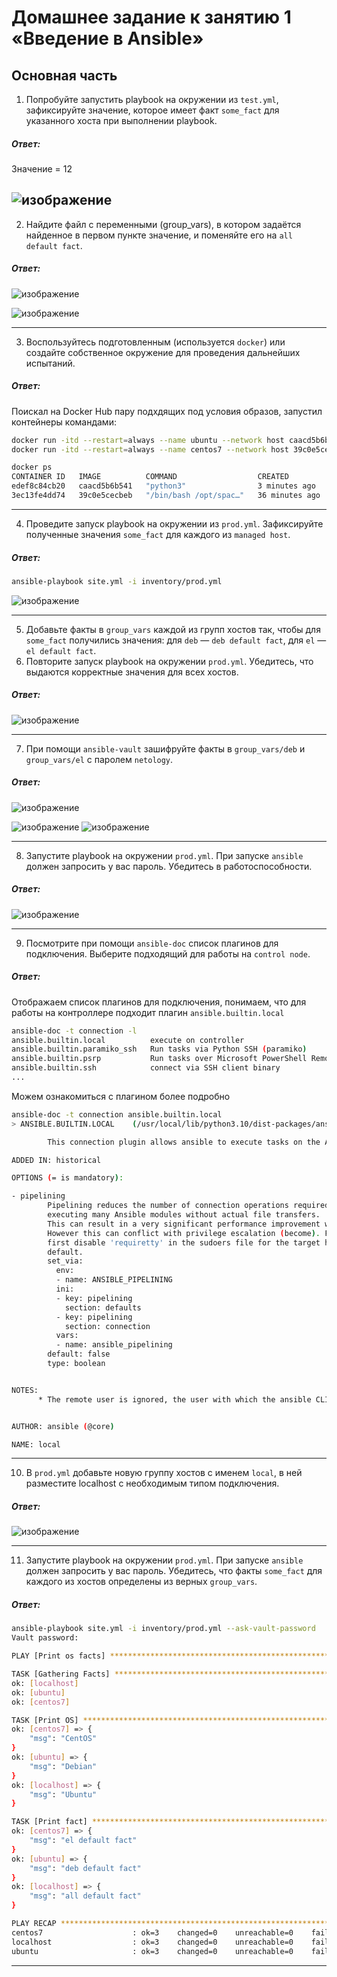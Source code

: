 # Домашнее задание к занятию 1 «Введение в Ansible»

## Основная часть

1. Попробуйте запустить playbook на окружении из `test.yml`, зафиксируйте значение, которое имеет факт `some_fact` для указанного хоста при выполнении playbook.
##### Ответ:  

Значение = 12

![изображение](https://github.com/PetrMezentsev/homeworks/assets/124135353/2eb411be-c2dc-4fc6-bc6b-2763671eeb52)
------  

2. Найдите файл с переменными (group_vars), в котором задаётся найденное в первом пункте значение, и поменяйте его на `all default fact`.

##### Ответ:    

![изображение](https://github.com/PetrMezentsev/homeworks/assets/124135353/756d13ce-92c2-4310-8115-40a976edba52)


![изображение](https://github.com/PetrMezentsev/homeworks/assets/124135353/e3aab423-d471-46bb-be97-62b64e0a0554)

------

3. Воспользуйтесь подготовленным (используется `docker`) или создайте собственное окружение для проведения дальнейших испытаний.

##### Ответ: 
Поискал на Docker Hub пару подхдящих под условия образов, запустил контейнеры командами:
```bash
docker run -itd --restart=always --name ubuntu --network host caacd5b6b541
docker run -itd --restart=always --name centos7 --network host 39c0e5cecbeb

docker ps
CONTAINER ID   IMAGE          COMMAND                  CREATED          STATUS          PORTS                                                  NAMES
edef8c84cb20   caacd5b6b541   "python3"                3 minutes ago    Up 3 minutes                                                           ubuntu
3ec13fe4dd74   39c0e5cecbeb   "/bin/bash /opt/spac…"   36 minutes ago   Up 16 minutes                                                          centos7
```
------

4. Проведите запуск playbook на окружении из `prod.yml`. Зафиксируйте полученные значения `some_fact` для каждого из `managed host`.

##### Ответ:

```bash
ansible-playbook site.yml -i inventory/prod.yml
```

![изображение](https://github.com/PetrMezentsev/homeworks/assets/124135353/484402fa-59a8-4735-abc3-5543d7add79e)

------

5. Добавьте факты в `group_vars` каждой из групп хостов так, чтобы для `some_fact` получились значения: для `deb` — `deb default fact`, для `el` — `el default fact`.
6.  Повторите запуск playbook на окружении `prod.yml`. Убедитесь, что выдаются корректные значения для всех хостов.

##### Ответ:

![изображение](https://github.com/PetrMezentsev/homeworks/assets/124135353/fc44c7ed-845b-4a6a-af67-816e916ed17d)

------

7. При помощи `ansible-vault` зашифруйте факты в `group_vars/deb` и `group_vars/el` с паролем `netology`.

##### Ответ:

![изображение](https://github.com/PetrMezentsev/homeworks/assets/124135353/459aa03f-7857-4e3e-afbb-56aded7eaaf1)

![изображение](https://github.com/PetrMezentsev/homeworks/assets/124135353/d1f777ec-f77c-4e00-a2c6-29db48c50e3b)
![изображение](https://github.com/PetrMezentsev/homeworks/assets/124135353/96fcda1e-5597-44f7-ac72-608204eaad19)

------

8. Запустите playbook на окружении `prod.yml`. При запуске `ansible` должен запросить у вас пароль. Убедитесь в работоспособности.

##### Ответ:
![изображение](https://github.com/PetrMezentsev/homeworks/assets/124135353/52d58a84-7b4c-454f-987b-cae91ac25957)

------

9. Посмотрите при помощи `ansible-doc` список плагинов для подключения. Выберите подходящий для работы на `control node`.

##### Ответ:

Отображаем список плагинов для подключения, понимаем, что для работы на контроллере подходит плагин `ansible.builtin.local`

```bash
ansible-doc -t connection -l
ansible.builtin.local          execute on controller                                                                                              
ansible.builtin.paramiko_ssh   Run tasks via Python SSH (paramiko)                                                                                
ansible.builtin.psrp           Run tasks over Microsoft PowerShell Remoting Protocol                                                              
ansible.builtin.ssh            connect via SSH client binary                                                                                      
...
```

Можем ознакомиться с плагином более подробно

```bash
ansible-doc -t connection ansible.builtin.local
> ANSIBLE.BUILTIN.LOCAL    (/usr/local/lib/python3.10/dist-packages/ansible/plugins/connection/local.py)

        This connection plugin allows ansible to execute tasks on the Ansible 'controller' instead of on a remote host.

ADDED IN: historical

OPTIONS (= is mandatory):

- pipelining
        Pipelining reduces the number of connection operations required to execute a module on the remote server, by
        executing many Ansible modules without actual file transfers.
        This can result in a very significant performance improvement when enabled.
        However this can conflict with privilege escalation (become). For example, when using sudo operations you must
        first disable 'requiretty' in the sudoers file for the target hosts, which is why this feature is disabled by
        default.
        set_via:
          env:
          - name: ANSIBLE_PIPELINING
          ini:
          - key: pipelining
            section: defaults
          - key: pipelining
            section: connection
          vars:
          - name: ansible_pipelining
        default: false
        type: boolean


NOTES:
      * The remote user is ignored, the user with which the ansible CLI was executed is used instead.


AUTHOR: ansible (@core)

NAME: local
```

------

10. В `prod.yml` добавьте новую группу хостов с именем  `local`, в ней разместите localhost с необходимым типом подключения.

##### Ответ:

![изображение](https://github.com/PetrMezentsev/homeworks/assets/124135353/bad61446-0a52-4e71-89fc-926f7e21437c)


------

11. Запустите playbook на окружении `prod.yml`. При запуске `ansible` должен запросить у вас пароль. Убедитесь, что факты `some_fact` для каждого из хостов определены из верных `group_vars`.

##### Ответ:

```bash
ansible-playbook site.yml -i inventory/prod.yml --ask-vault-password
Vault password: 

PLAY [Print os facts] *********************************************************************************************************************************

TASK [Gathering Facts] ********************************************************************************************************************************
ok: [localhost]
ok: [ubuntu]
ok: [centos7]

TASK [Print OS] ***************************************************************************************************************************************
ok: [centos7] => {
    "msg": "CentOS"
}
ok: [ubuntu] => {
    "msg": "Debian"
}
ok: [localhost] => {
    "msg": "Ubuntu"
}

TASK [Print fact] *************************************************************************************************************************************
ok: [centos7] => {
    "msg": "el default fact"
}
ok: [ubuntu] => {
    "msg": "deb default fact"
}
ok: [localhost] => {
    "msg": "all default fact"
}

PLAY RECAP ********************************************************************************************************************************************
centos7                    : ok=3    changed=0    unreachable=0    failed=0    skipped=0    rescued=0    ignored=0   
localhost                  : ok=3    changed=0    unreachable=0    failed=0    skipped=0    rescued=0    ignored=0   
ubuntu                     : ok=3    changed=0    unreachable=0    failed=0    skipped=0    rescued=0    ignored=0
```

------
